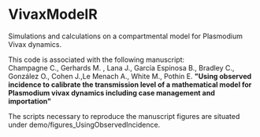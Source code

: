 # VivaxModelR

Simulations and calculations on a compartmental model for Plasmodium Vivax dynamics.

This code is associated with the following manuscript:  
Champagne C., Gerhards M. , Lana J., García Espinosa B., Bradley C., González O., Cohen J.,Le Menach A., White M., Pothin E.  **"Using observed incidence to calibrate the transmission level of a mathematical model for Plasmodium vivax dynamics including case management and importation"** 

The scripts necessary to reproduce the manuscript figures are situated under demo/figures_UsingObservedIncidence.
